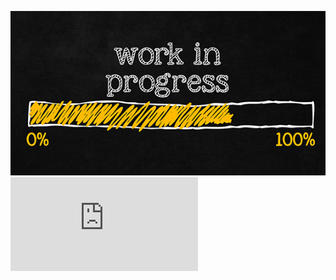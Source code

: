 

![Book logo](/docs/assets/imgs/02_02_18_508408464_AAB_560x292.jpg)
![Pentest](https://github.com/kilwaaz/kilwaaz.github.io/blob/main/_posts/2022-May-16-Pentest_Process.md)
